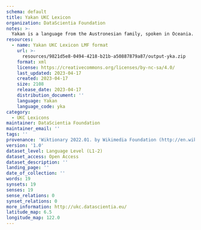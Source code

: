 ```yaml
---
schema: default
title: Yakan UKC Lexicon
organization: DataScientia Foundation
notes: >-
  Yakan is a language from the Austronesian family, spoken in Oceania. The UKC Lexicon of Yakan is represented as a lexico-semantic network. It consists of words, word senses, synsets, as well as sense-level and synset-level relationships.
resources:
  - name: Yakan UKC Lexicon LMF format
    url: >-
      resources/9821d5e8-0494-4218-b21b-a50887879a87/output-yka.zip
    format: xml
    license: https://creativecommons.org/licenses/by-nc-sa/4.0/
    last_updated: 2023-04-17
    created: 2023-04-17
    size: 2108
    release_date: 2023-04-17
    distribution_document: ''
    language: Yakan
    language_code: yka
category:
  - UKC Lexicons
maintainer: DataScientia Foundation
maintainer_email: ''
tags: ''
provenance: 'Wiktionary 2022.01. by Wikimedia Foundation (http://en.wiktionary.org); Princeton WordNet 2.1 by Princeton University (https://wordnet.princeton.edu)'
version: '1.0'
dataset_level: Language Level (L1-2)
dataset_access: Open Access
dataset_description: ''
landing_page: ''
date_of_collection: ''
words: 19
synsets: 19
senses: 19
sense_relations: 0
synset_relations: 0
more_information: http://ukc.datascientia.eu/
latitude_map: 6.5
longitude_map: 122.0
---
```

